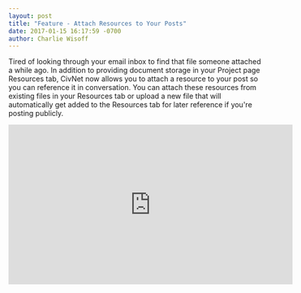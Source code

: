 ```yaml
---
layout: post
title: "Feature - Attach Resources to Your Posts"
date: 2017-01-15 16:17:59 -0700
author: Charlie Wisoff
---
```

<p>Tired of looking through your email inbox to find that file someone attached a while ago. In addition to providing document storage in your Project page Resources tab, CivNet now allows you to attach a resource to your post so you can reference it in conversation. You can attach these resources from existing files in your Resources tab or upload a new file that will automatically get added to the Resources tab for later reference if you're posting publicly.</p>


<iframe src="https://www.facebook.com/plugins/video.php?href=https%3A%2F%2Fwww.facebook.com%2FCivNetCo%2Fvideos%2F1591798364168430%2F&show_text=0&width=560" width="560" height="315" style="border:none;overflow:hidden" scrolling="no" frameborder="0" allowTransparency="true" allowFullScreen="true"></iframe>